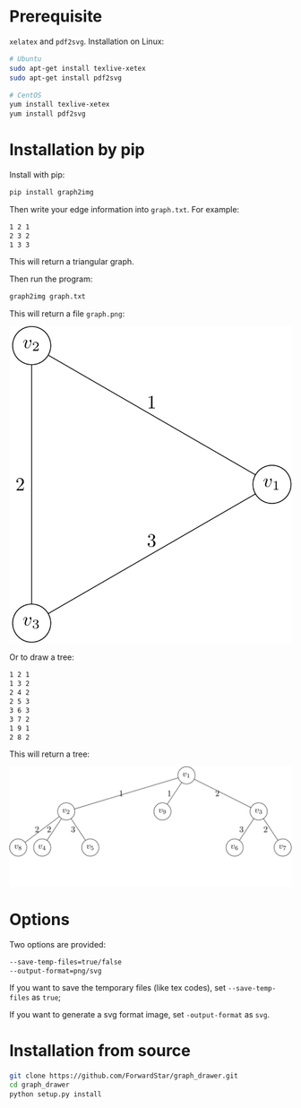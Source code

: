 # Prerequisite

``xelatex`` and ``pdf2svg``. Installation on Linux:

```sh
# Ubuntu
sudo apt-get install texlive-xetex
sudo apt-get install pdf2svg
```

```sh
# CentOS
yum install texlive-xetex
yum install pdf2svg
```

# Installation by pip

Install with pip:
```sh
pip install graph2img
```

Then write your edge information into ``graph.txt``. For example:
```
1 2 1
2 3 2
1 3 3
```

This will return a triangular graph.

Then run the program:
```sh
graph2img graph.txt
```

This will return a file ``graph.png``:

![](https://raw.githubusercontent.com/ForwardStar/graph_drawer/main/graph.png)

Or to draw a tree:
```
1 2 1
1 3 2
2 4 2
2 5 3
3 6 3
3 7 2
1 9 1
2 8 2
```

This will return a tree:

![](https://raw.githubusercontent.com/ForwardStar/graph_drawer/main/graph_tree.png)

# Options

Two options are provided:
```
--save-temp-files=true/false
--output-format=png/svg
```

If you want to save the temporary files (like tex codes), set ``--save-temp-files`` as ``true``;

If you want to generate a svg format image, set ``-output-format`` as ``svg``.

# Installation from source

```sh
git clone https://github.com/ForwardStar/graph_drawer.git
cd graph_drawer
python setup.py install
```